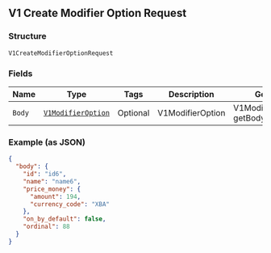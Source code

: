 ## V1 Create Modifier Option Request

### Structure

`V1CreateModifierOptionRequest`

### Fields

| Name | Type | Tags | Description | Getter |
|  --- | --- | --- | --- | --- |
| `Body` | [`V1ModifierOption`](/doc/models/v1-modifier-option.md) | Optional | V1ModifierOption | V1ModifierOption getBody() |

### Example (as JSON)

```json
{
  "body": {
    "id": "id6",
    "name": "name6",
    "price_money": {
      "amount": 194,
      "currency_code": "XBA"
    },
    "on_by_default": false,
    "ordinal": 88
  }
}
```

